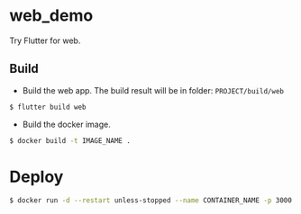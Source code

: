 # web_demo

Try Flutter for web.

## Build
- Build the web app. The build result will be in folder: `PROJECT/build/web`
```sh
$ flutter build web
```
- Build the docker image.
```sh
$ docker build -t IMAGE_NAME .
```

# Deploy
```sh
$ docker run -d --restart unless-stopped --name CONTAINER_NAME -p 3000:80 IMAGE_NAME
```
